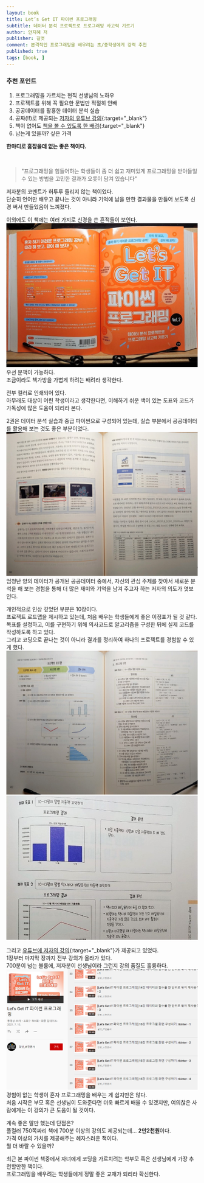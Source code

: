 ```yaml
---
layout: book
title: Let’s Get IT 파이썬 프로그래밍
subtitle: 데이터 분석 프로젝트로 프로그래밍 사고력 기르기
author: 안지혜 저
publisher: 길벗
comment: 본격적인 프로그래밍을 배우려는 초/중학생에게 강력 추천
published: true
tags: [book, ]
---
```



### 추천 포인트
1. 프로그래밍을 가르치는 현직 선생님의 노하우
2. 프로젝트를 위해 꼭 필요한 문법만 적절히 안배
3. 공공데이터를 활횽한 데이터 분석 실습
4. 공짜(‼)로 제공되는 [저자의 유튜브 강의](https://www.youtube.com/playlist?list=PLRtkynNyEsXnmKrx0jD9LSaDpJ_oIQs4C){:target="_blank"}
5. 책이 없어도 [책을 볼 수 있도록 한 배려](https://thebook.io/080251/){:target="_blank"}
6. 남는게 있을까? 싶은 가격  

**한마디로 흠잡을데 없는 좋은 책이다.**

<br>

>"프로그래밍을 힘들어하는 학생들이 좀 더 쉽고 재미있게 프로그래밍을 받아들일 수 있는 방법을 고민한 결과가 오롯이 담겨 있습니다"  

저자분의 코멘트가 허투루 들리지 않는 책이었다.  
단순히 언어만 배우고 끝나는 것이 아니라 기억에 남을 만한 결과물을 만들어 보도록 신경 써서 만들었음이 느껴졌다.  

이외에도 이 책에는 여러 가지로 신경을 쓴 흔적들이 보인다.  
![](../../img/2021-08-14-Lets%20Get%20IT%20파이썬%20프로그래밍/1.jpg)  
우선 분책이 가능하다.  
조금이라도 책가방을 가볍게 하려는 배려라 생각한다.  

전부 컬러로 인쇄되어 있다.   
아무래도 대상이 어린 학생이라고 생각한다면, 이해하기 쉬운 색이 있는 도표와 코드가 가독성에 많은 도움이 되리라 본다.  

2권은 데이터 분석 실습과 중급 파이썬으로 구성되어 있는데, 실습 부분에서 공공데이터를 활용해 보는 것도 좋은 부분이었다. 
 ![](../../img/2021-08-14-Lets%20Get%20IT%20파이썬%20프로그래밍/5.jpg)  
엄청난 양의 데이터가 공개된 공공데이터 중에서, 자신의 관심 주제를 찾아서 새로운 분석을 해 보는 경험을 통해 더 많은 재미와 기억을 남겨 주고자 하는 저자의 의도가 엿보인다.  

개인적으로 인상 깊었던 부분은 10장이다.  
프로젝트 로드맵을 제시하고 있는데, 처음 배우는 학생들에게 좋은 이정표가 될 것 같다.  
목표를 설정하고, 이를 구현하기 위해 의사코드로 알고리즘을 구성한 뒤에 실제 코드를 작성하도록 하고 있다.  
그리고 코딩으로 끝나는 것이 아니라 결과를 정리하여 하나의 프로젝트를 경험할 수 있게 했다.    
![](../../img/2021-08-14-Lets%20Get%20IT%20파이썬%20프로그래밍/3.jpg)  
![](../../img/2021-08-14-Lets%20Get%20IT%20파이썬%20프로그래밍/4.jpg)  


그리고 [유튜브에 저자의 강의](https://www.youtube.com/playlist?list=PLRtkynNyEsXnmKrx0jD9LSaDpJ_oIQs4C){:target="_blank"}가 제공되고 있었다.  
1장부터 마지막 장까지 전부 강의가 올라가 있다.  
700분이 넘는 볼륨에, 저자분이 선생님이라 그런지 강의 품질도 훌륭하다.  
![](../../img/2021-08-14-Lets%20Get%20IT%20파이썬%20프로그래밍/2021-08-15-00-50-37.png)
경험이 없는 학생이 혼자 프로그래밍을 배우는 게 쉽지만은 않다.  
처음 시작은 부모 혹은 선생님이 도와준다면 더욱 빠르게 배울 수 있겠지만, 여의찮은 사람에게는 이 강의가 큰 도움이 될 것이다.

계속 좋은 말만 했는데 단점은?  
풀컬러 750쪽짜리 책에 700분 이상의 강의도 제공되는데... **2만2천원**이다.  
가격 이상의 가치를 제공해주는 혜자스러운 책이다.  
뭘 더 바랄 수 있을까?  

최근 본 파이썬 책중에서 자녀에게 코딩을 가르치려는 학부모 혹은 선생님에게 가장 추천할만한 책이다.  
프로그래밍을 배우려는 학생들에게 정말 좋은 교재가 되리라 확신한다.  
